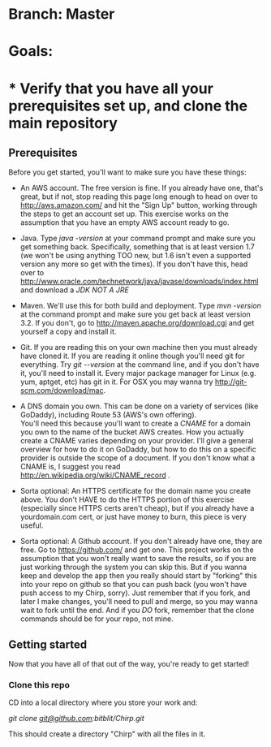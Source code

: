 # Branch: Master
# Goals: 
# * Verify that you have all your prerequisites set up, and clone the main repository

## Prerequisites

Before you get started, you'll want to make sure you have these things:

* An AWS account.  The free version is fine.  If you already have one, that's great, but if not, stop reading this page
long enough to head on over to http://aws.amazon.com/ and hit the "Sign Up" button, working through the steps to get an 
account set up.  This exercise works on the assumption that you have an empty AWS account ready to go.

* Java.  Type *java -version* at your command prompt and make sure you get something back.  Specifically, something that
is at least version 1.7 (we won't be using anything TOO new, but 1.6 isn't even a supported version any more so get with
the times).  If you don't have this, head over to http://www.oracle.com/technetwork/java/javase/downloads/index.html 
and download a *JDK NOT A JRE*

* Maven.  We'll use this for both build and deployment.  Type *mvn -version* at the command prompt and make sure you
get back at least version 3.2.  If you don't, go to http://maven.apache.org/download.cgi and get yourself a copy and 
install it.

* Git.  If you are reading this on your own machine then you must already have cloned it.  If you are reading it online
though you'll need git for everything.  Try *git --version* at the command line, and if you don't have it, you'll need
to install it.  Every major package manager for Linux (e.g. yum, aptget, etc) has git in it.  For OSX you may wanna try
http://git-scm.com/download/mac.

* A DNS domain you own.  This can be done on a variety of services (like GoDaddy), including Route 53 (AWS's own offering).  
You'll need this because you'll want to create a *CNAME* for a domain you own to the name of the bucket AWS creates.  How you
actually create a CNAME varies depending on your provider.  I'll give a general overview for how to do it on GoDaddy, but
 how to do this on a specific provider is outside the scope of a document.  If you don't know what a CNAME is, I suggest you
 read http://en.wikipedia.org/wiki/CNAME_record .
 
* Sorta optional: An HTTPS certificate for the domain name you create above.  You don't HAVE to do the HTTPS portion of
this exercise (especially since HTTPS certs aren't cheap), but if you already have a yourdomain.com cert, or just have
 money to burn, this piece is very useful.


* Sorta optional: A Github account.  If you don't already have one, they are free.  Go to https://github.com/ and get one.
This project works on the assumption that you won't really want to save the results, so if you are just working through
the system you can skip this.  But if you wanna keep and develop the app then you really should start by "forking" this
into your repo on github so that you can push back (you won't have push access to my Chirp, sorry).  Just remember that 
if you fork, and later I make changes, you'll need to pull and merge, so you may wanna wait to fork until the end.  And
if you *DO* fork, remember that the clone commands should be for your repo, not mine.


## Getting started

Now that you have all of that out of the way, you're ready to get started!  

### Clone this repo
CD into a local directory where you store your work and:

*git clone git@github.com:bitblit/Chirp.git*

This should create a directory "Chirp" with all the files in it.